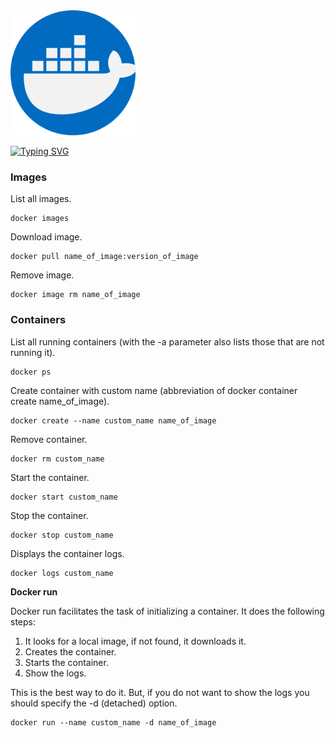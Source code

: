 <img src="docker.png" width="200"/>

[![Typing SVG](https://readme-typing-svg.herokuapp.com?size=22&color=228EE6&lines=Docker+commands)](https://git.io/typing-svg)

### Images

List all images.
```
docker images
```

Download image.
```
docker pull name_of_image:version_of_image 
```

Remove image.
```
docker image rm name_of_image
```

### Containers

List all running containers (with the -a parameter also lists those that are not running it).
```
docker ps
```

Create container with custom name (abbreviation of docker container create name_of_image).
```
docker create --name custom_name name_of_image
```

Remove container.
```
docker rm custom_name
```

Start the container.
```
docker start custom_name
```

Stop the container.
```
docker stop custom_name
```

Displays the container logs.
```
docker logs custom_name
```

**Docker run**

Docker run facilitates the task of initializing a container. It does the following steps:
1. It looks for a local image, if not found, it downloads it.
2. Creates the container.
3. Starts the container.
4. Show the logs.

This is the best way to do it. But, if you do not want to show the logs you should specify the -d (detached) option.

```
docker run --name custom_name -d name_of_image
```
